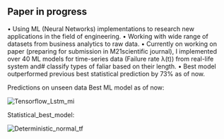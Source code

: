 # 
## Paper in progress
•	Using ML (Neural Networks) implementations to research new applications in the field of engineering. 
•	Working with wide range of datasets from business analytics to raw data.
•	Currently on working on paper (preparing for submission in M21scientific journal), I implemented over 40 ML models for time-series data (Failure rate λ(t)) from real-life system and# classify types of faliar based on their length. 
•	Best model outperformed previous best statistical prediction by 73% as of now.

Predictions on unseen data
Best ML model as of now:

![Tensorflow_Lstm_mi](https://user-images.githubusercontent.com/64646644/101637038-7c1a4300-3a2c-11eb-9fc9-34468972d3d4.png)

Statistical_best_model:

![Deterministic_normal_tf](https://user-images.githubusercontent.com/64646644/101637672-5a6d8b80-3a2d-11eb-8311-204cb4ed5977.png)


